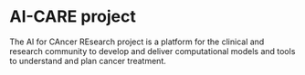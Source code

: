 # AI-CARE project

The AI for CAncer REsearch project is a platform for the clinical and research community to develop and deliver computational models and tools to understand and plan cancer treatment.
